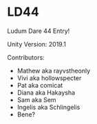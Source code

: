 # LD44
Ludum Dare 44 Entry!

Unity Version: 2019.1

Contributors:
* Mathew aka rayvstheonly
* Vivi aka hollowspecter
* Pat aka comicat
* Diana aka Hakaysha
* Sam aka Sem
* Ingelis aka Schlingelis
* Bene?
